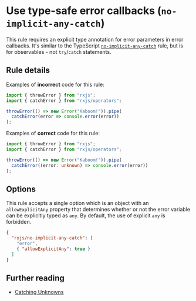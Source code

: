 # Use type-safe error callbacks (`no-implicit-any-catch`)

This rule requires an explicit type annotation for error parameters in error callbacks. It's similar to the TypeScript [`no-implicit-any-catch`](https://github.com/typescript-eslint/typescript-eslint/blob/e01204931e460f5e6731abc443c88d666ca0b07a/packages/eslint-plugin/docs/rules/no-implicit-any-catch.md) rule, but is for observables - not `try`/`catch` statements.

## Rule details

Examples of **incorrect** code for this rule:

```ts
import { throwError } from "rxjs";
import { catchError } from "rxjs/operators";

throwError(() => new Error("Kaboom!")).pipe(
  catchError(error => console.error(error))
);
```

Examples of **correct** code for this rule:

```ts
import { throwError } from "rxjs";
import { catchError } from "rxjs/operators";

throwError(() => new Error("Kaboom!")).pipe(
  catchError((error: unknown) => console.error(error))
);
```

## Options

This rule accepts a single option which is an object with an `allowExplicitAny` property that determines whether or not the error variable can be explicitly typed as `any`. By default, the use of explicit `any` is forbidden.

```json
{
  "rxjs/no-implicit-any-catch": [
    "error",
    { "allowExplicitAny": true }
  ]
}
```

## Further reading

- [Catching Unknowns](https://ncjamieson.com/catching-unknowns/)